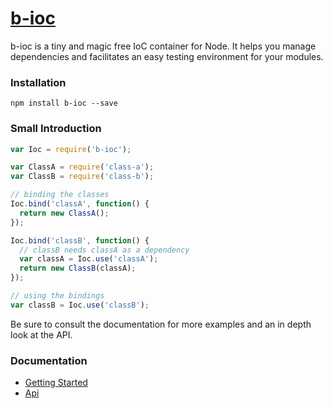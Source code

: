 # [b-ioc](http://brandonjpierce.github.io/b-ioc/)

b-ioc is a tiny and magic free IoC container for Node. It helps you manage dependencies and facilitates an easy testing environment for your modules.

### Installation

```
npm install b-ioc --save
```

### Small Introduction

```js
var Ioc = require('b-ioc');

var ClassA = require('class-a');
var ClassB = require('class-b');

// binding the classes
Ioc.bind('classA', function() {
  return new ClassA();
});

Ioc.bind('classB', function() {
  // classB needs classA as a dependency
  var classA = Ioc.use('classA');
  return new ClassB(classA);
});

// using the bindings
var classB = Ioc.use('classB');
```

Be sure to consult the documentation for more examples and an in depth look at the API.

### Documentation

* [Getting Started](http://brandonjpierce.github.io/b-ioc/docs/introduction/getting-started.html)
* [Api](http://brandonjpierce.github.io/b-ioc/docs/api/index.html)
